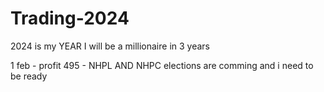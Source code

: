 # Trading-2024

2024 is my YEAR
I will be a millionaire in 3 years



1 feb - profit 495  - NHPL AND NHPC
elections are comming and i need to be ready

